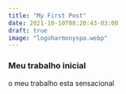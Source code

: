 ```yaml
---
title: "My First Post"
date: 2021-10-10T08:20:43-03:00
draft: true
image: "logoharmonyspa.webp"
---
```


### Meu trabalho inicial

o meu trabalho esta sensacional
